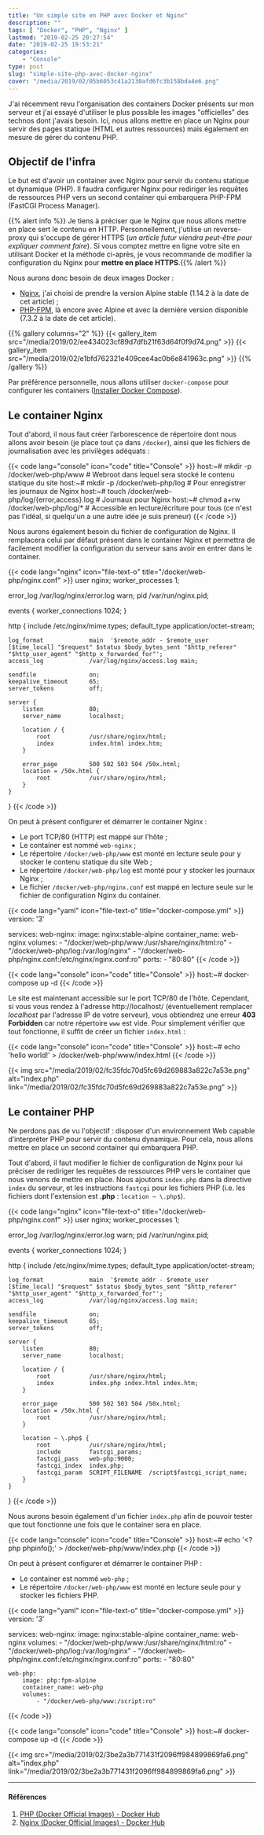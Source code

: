 ```yaml
---
title: "Un simple site en PHP avec Docker et Nginx"
description: ""
tags: [ "Docker", "PHP", "Nginx" ]
lastmod: "2019-02-25 20:27:54"
date: "2019-02-25 19:53:21"
categories:
    - "Console"
type: post
slug: "simple-site-php-avec-docker-nginx"
cover: "/media/2019/02/05b6053c41a2130afd6fc3b158bda4e6.png"
---
```


J'ai récemment revu l'organisation des containers Docker présents sur mon serveur et j'ai essayé d'utiliser le plus possible les images "officielles" des technos dont j'avais besoin. Ici, nous allons mettre en place un Nginx pour servir des pages statique (HTML et autres ressources) mais également en mesure de gérer du contenu PHP.

<!--more-->

## Objectif de l'infra

Le but est d'avoir un container avec Nginx pour servir du contenu statique et dynamique (PHP). Il faudra configurer Nginx pour rediriger les requêtes de ressources PHP vers un second container qui embarquera PHP-FPM (FastCGI Process Manager).

{{% alert info %}}<i class="fa fa-info-circle"></i> Je tiens à préciser que le Nginx que nous allons mettre en place sert le contenu en HTTP. Personnellement, j'utilise un reverse-proxy qui s'occupe de gérer HTTPS (_un article futur viendra peut-être pour expliquer comment faire_). Si vous comptez mettre en ligne votre site en utilisant Docker et la méthode ci-après, je vous recommande de modifier la configuration du Nginx pour **mettre en place HTTPS**.{{% /alert %}}

Nous aurons donc besoin de deux images Docker :

- [Nginx](https://hub.docker.com/_/nginx), j'ai choisi de prendre la version Alpine stable (1.14.2 à la date de cet article) ;
- [PHP-FPM](https://hub.docker.com/_/php), là encore avec Alpine et avec la dernière version disponible (7.3.2 à la date de cet article).

{{% gallery columns="2" %}}
{{< gallery_item src="/media/2019/02/ee434023cf89d7dfb21f63d64f0f9d74.png" >}}
{{< gallery_item src="/media/2019/02/e1bfd762321e409cee4ac0b6e841963c.png" >}}
{{% /gallery %}}

Par préférence personnelle, nous allons utiliser `docker-compose` pour configurer les containers ([Installer Docker Compose](https://docs.docker.com/compose/install/)).

## Le container Nginx

Tout d'abord, il nous faut créer l’arborescence de répertoire dont nous allons avoir besoin (je place tout ça dans `/docker`), ainsi que les fichiers de journalisation avec les privilèges adéquats :

{{< code lang="console" icon="code" title="Console" >}}
host:~# mkdir -p /docker/web-php/www                  # Webroot dans lequel sera stocké le contenu statique du site
host:~# mkdir -p /docker/web-php/log                  # Pour enregistrer les journaux de Nginx
host:~# touch /docker/web-php/log/{error,access}.log  # Journaux pour Nginx
host:~# chmod a+rw /docker/web-php/log/*              # Accessible en lecture/écriture pour tous (ce n'est pas l'idéal, si quelqu'un a une autre idée je suis preneur)
{{< /code >}}

Nous aurons également besoin du fichier de configuration de Nginx. Il remplacera celui par défaut présent dans le container Nginx et permettra de facilement modifier la configuration du serveur sans avoir en entrer dans le container.

{{< code lang="nginx" icon="file-text-o" title="/docker/web-php/nginx.conf" >}}
user                       nginx;
worker_processes           1;

error_log                  /var/log/nginx/error.log warn;
pid                        /var/run/nginx.pid;

events {
    worker_connections     1024;
}

http {
    include                /etc/nginx/mime.types;
    default_type           application/octet-stream;
    
    log_format             main  '$remote_addr - $remote_user [$time_local] "$request" $status $body_bytes_sent "$http_referer" "$http_user_agent" "$http_x_forwarded_for"';
    access_log             /var/log/nginx/access.log main;
    
    sendfile               on;
    keepalive_timeout      65;
    server_tokens          off;

    server {
        listen             80;
        server_name        localhost;
        
        location / {
            root           /usr/share/nginx/html;
            index          index.html index.htm;
        }
        
        error_page         500 502 503 504 /50x.html;
        location = /50x.html {
            root           /usr/share/nginx/html;
        }
    }
}
{{< /code >}}

On peut à présent configurer et démarrer le container Nginx :

- Le port TCP/80 (HTTP) est mappé sur l'hôte ;
- Le container est nommé `web-nginx` ;
- Le répertoire `/docker/web-php/www` est monté en lecture seule pour y stocker le contenu statique du site Web ;
- Le répertoire `/docker/web-php/log` est monté pour y stocker les journaux Nginx ;
- Le fichier `/docker/web-php/nginx.conf` est mappé en lecture seule sur le fichier de configuration Nginx du container.

{{< code lang="yaml" icon="file-text-o" title="docker-compose.yml" >}}
version: '3'

services:
    web-nginx:
        image: nginx:stable-alpine
        container_name: web-nginx
        volumes:
            - "/docker/web-php/www:/usr/share/nginx/html:ro"
            - "/docker/web-php/log:/var/log/nginx"
            - "/docker/web-php/nginx.conf:/etc/nginx/nginx.conf:ro"
        ports:
            - "80:80"
{{< /code >}}

{{< code lang="console" icon="code" title="Console" >}}
host:~# docker-compose up -d
{{< /code >}}

Le site est maintenant accessible sur le port TCP/80 de l'hôte. Cependant, si vous vous rendez à l'adresse http://localhost/ (éventuellement remplacer _localhost_ par l'adresse IP de votre serveur), vous obtiendrez une erreur **403 Forbidden** car notre répertoire `www` est vide. Pour simplement vérifier que tout fonctionne, il suffit de créer un fichier `index.html` :

{{< code lang="console" icon="code" title="Console" >}}
host:~# echo 'hello world!' > /docker/web-php/www/index.html
{{< /code >}}

{{< img src="/media/2019/02/fc35fdc70d5fc69d269883a822c7a53e.png" alt="index.php" link="/media/2019/02/fc35fdc70d5fc69d269883a822c7a53e.png" >}}

## Le container PHP

Ne perdons pas de vu l'objectif : disposer d'un environnement Web capable d’interpréter PHP pour servir du contenu dynamique. Pour cela, nous allons mettre en place un second container qui embarquera PHP.

Tout d'abord, il faut modifier le fichier de configuration de Nginx pour lui préciser de rediriger les requêtes de ressources PHP vers le container que nous venons de mettre en place. Nous ajoutons `index.php` dans la directive `index` du serveur, et les instructions `fastcgi` pour les fichiers PHP (i.e. les fichiers dont l'extension est **.php** : `location ~ \.php$`).

{{< code lang="nginx" icon="file-text-o" title="/docker/web-php/nginx.conf" >}}
user                       nginx;
worker_processes           1;

error_log                  /var/log/nginx/error.log warn;
pid                        /var/run/nginx.pid;

events {
    worker_connections     1024;
}

http {
    include                /etc/nginx/mime.types;
    default_type           application/octet-stream;
    
    log_format             main  '$remote_addr - $remote_user [$time_local] "$request" $status $body_bytes_sent "$http_referer" "$http_user_agent" "$http_x_forwarded_for"';
    access_log             /var/log/nginx/access.log main;
    
    sendfile               on;
    keepalive_timeout      65;
    server_tokens          off;

    server {
        listen             80;
        server_name        localhost;
        
        location / {
            root           /usr/share/nginx/html;
            index          index.php index.html index.htm;
        }
        
        error_page         500 502 503 504 /50x.html;
        location = /50x.html {
            root           /usr/share/nginx/html;
        }

        location ~ \.php$ {
            root           /usr/share/nginx/html;
            include        fastcgi_params;
            fastcgi_pass   web-php:9000;
            fastcgi_index  index.php;
            fastcgi_param  SCRIPT_FILENAME  /script$fastcgi_script_name;
        }
    }
}
{{< /code >}}

Nous aurons besoin également d'un fichier `index.php` afin de pouvoir tester que tout fonctionne une fois que le container sera en place.

{{< code lang="console" icon="code" title="Console" >}}
host:~# echo '<?php phpinfo();' > /docker/web-php/www/index.php
{{< /code >}}

On peut à présent configurer et démarrer le container PHP :

- Le container est nommé `web-php` ;
- Le répertoire `/docker/web-php/www` est monté en lecture seule pour y stocker les fichiers PHP.

{{< code lang="yaml" icon="file-text-o" title="docker-compose.yml" >}}
version: '3'

services:
    web-nginx:
        image: nginx:stable-alpine
        container_name: web-nginx
        volumes:
            - "/docker/web-php/www:/usr/share/nginx/html:ro"
            - "/docker/web-php/log:/var/log/nginx"
            - "/docker/web-php/nginx.conf:/etc/nginx/nginx.conf:ro"
        ports:
            - "80:80"

    web-php:
        image: php:fpm-alpine
        container_name: web-php
        volumes:
            - "/docker/web-php/www:/script:ro"
{{< /code >}}

{{< code lang="console" icon="code" title="Console" >}}
host:~# docker-compose up -d
{{< /code >}}

{{< img src="/media/2019/02/3be2a3b771431f2096ff984899869fa6.png" alt="index.php" link="/media/2019/02/3be2a3b771431f2096ff984899869fa6.png" >}}

---

#### Références

1. [PHP (Docker Official Images) - Docker Hub](https://hub.docker.com/_/php)
2. [Nginx (Docker Official Images) - Docker Hub](https://hub.docker.com/_/nginx)